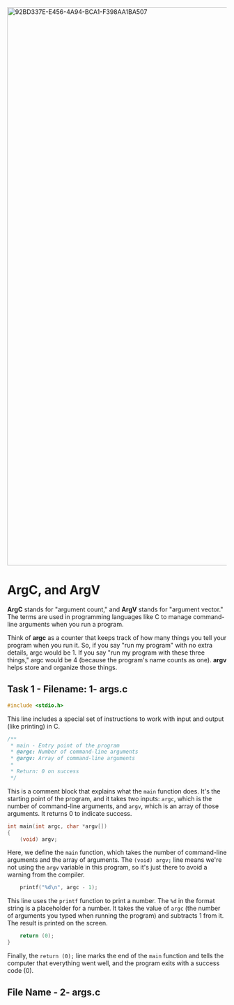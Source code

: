 <img width="1280" alt="92BD337E-E456-4A94-BCA1-F398AA1BA507" src="https://github.com/manningstinson/holbertonschool-low_level_programming/assets/104523090/7c126166-f341-49ef-9988-db7b5c37b774">

# ArgC, and ArgV
**ArgC** stands for "argument count," and **ArgV** stands for "argument vector." The terms are used in programming languages like C to manage command-line arguments when you run a program.

Think of **argc** as a counter that keeps track of how many things you tell your program when you run it. So, if you say "run my program" with no extra details, argc would be 1. If you say "run my program with these three things," argc would be 4 (because the program's name counts as one). **argv** helps store and organize those things.

## Task 1 - Filename: 1- args.c

```c
#include <stdio.h>
```

This line includes a special set of instructions to work with input and output (like printing) in C.

```c
/**
 * main - Entry point of the program
 * @argc: Number of command-line arguments
 * @argv: Array of command-line arguments
 *
 * Return: 0 on success
 */
```

This is a comment block that explains what the `main` function does. It's the starting point of the program, and it takes two inputs: `argc`, which is the number of command-line arguments, and `argv`, which is an array of those arguments. It returns 0 to indicate success.

```c
int main(int argc, char *argv[])
{
    (void) argv;
```

Here, we define the `main` function, which takes the number of command-line arguments and the array of arguments. The `(void) argv;` line means we're not using the `argv` variable in this program, so it's just there to avoid a warning from the compiler.

```c
    printf("%d\n", argc - 1);
```

This line uses the `printf` function to print a number. The `%d` in the format string is a placeholder for a number. It takes the value of `argc` (the number of arguments you typed when running the program) and subtracts 1 from it. The result is printed on the screen.

```c
    return (0);
}
```

Finally, the `return (0);` line marks the end of the `main` function and tells the computer that everything went well, and the program exits with a success code (0).

## File Name - 2- args.c


